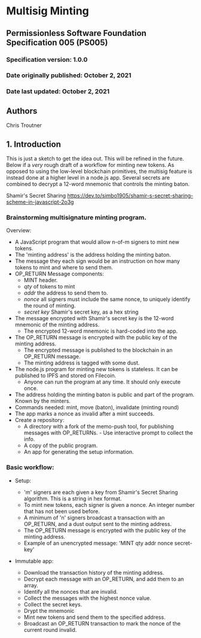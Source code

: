 # Multisig Minting

## Permissionless Software Foundation Specification 005 (PS005)

### Specification version: 1.0.0

### Date originally published: October 2, 2021

### Date last updated: October 2, 2021

## Authors

Chris Troutner

## 1. Introduction

This is just a sketch to get the idea out. This will be refined in the future. Below if a _very_ rough draft of a workflow for minting new tokens. As opposed to using the low-level blockchain primitives, the multisig feature is instead done at a higher level in a node.js app. Several secrets are combined to decrypt a 12-word mnemonic that controls the minting baton.

Shamir's Secret Sharing
https://dev.to/simbo1905/shamir-s-secret-sharing-scheme-in-javascript-2o3g

### Brainstorming multisignature minting program.

Overview:

- A JavaScript program that would allow n-of-m signers to mint new tokens.
- The 'minting address' is the address holding the minting baton.
- The message they each sign would be an instruction on how many tokens to mint and where to send them.
- OP_RETURN Message components:
  - MINT header.
  - _qty_ of tokens to mint
  - _addr_ the address to send them to.
  - _nonce_ all signers must include the same nonce, to uniquely identify the round of minting.
  - _secret key_ Shamir's secret key, as a hex string
- The message encrypted with Shamir's secret key is the 12-word mnemonic of the minting address.
  - The encrypted 12-word mnemonic is hard-coded into the app.
- The OP_RETURN message is encrypted with the public key of the minting address.
  - The encrypted message is published to the blockchain in an OP_RETURN message.
  - The minting address is tagged with some dust.
- The node.js program for minting new tokens is stateless. It can be published to IPFS and stored on Filecoin.
  - Anyone can run the program at any time. It should only execute once.
- The address holding the minting baton is public and part of the program. Known by the minters.
- Commands needed: mint, move (baton), invalidate (minting round)
- The app marks a nonce as invalid after a mint succeeds.
- Create a repository:
  - A directory with a fork of the memo-push tool, for publishing messages with OP_RETURNs. - Use interactive prompt to collect the info.
  - A copy of the public program.
  - An app for generating the setup information.

### Basic workflow:

- Setup:

  - 'm' signers are each given a key from Shamir's Secret Sharing algorithm. This is a string in hex format.
  - To mint new tokens, each signer is given a nonce. An integer number that has not been used before.
  - A minimum of 'n' signers broadcast a transaction with an OP_RETURN, and a dust output sent to the minting address.
  - The OP_RETURN message is encrypted with the public key of the minting address.
  - Example of an unencrypted message: 'MINT qty addr nonce secret-key'

- Immutable app:
  - Download the transaction history of the minting address.
  - Decrypt each message with an OP_RETURN, and add them to an array.
  - Identify all the nonces that are invalid.
  - Collect the messages with the highest nonce value.
  - Collect the secret keys.
  - Drypt the mnemonic
  - Mint new tokens and send them to the specified address.
  - Broadcast an OP_RETURN transaction to mark the nonce of the current round invalid.
